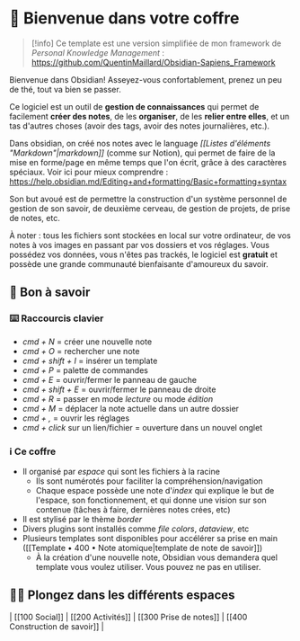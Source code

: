 # 👋 Bienvenue dans votre coffre

> [!info]
> Ce template est une version simplifiée de mon framework de *Personal Knowledge Management* : https://github.com/QuentinMaillard/Obsidian-Sapiens_Framework

Bienvenue dans Obsidian! 
Asseyez-vous confortablement, prenez un peu de thé, tout va bien se passer.

Ce logiciel est un outil de **gestion de connaissances** qui permet de facilement **créer des notes**, de les **organiser**, de les **relier entre elles**, et un tas d'autres choses (avoir des tags, avoir des notes journalières, etc.).

Dans obsidian, on créé nos notes avec le language *[[Listes d'éléments "Markdown"|markdown]]* (comme sur Notion), qui permet de faire de la mise en forme/page en même temps que l'on écrit, grâce à des caractères spéciaux. Voir ici pour mieux comprendre : https://help.obsidian.md/Editing+and+formatting/Basic+formatting+syntax

Son but avoué est de permettre la construction d'un système personnel de gestion de son savoir, de deuxième cerveau, de gestion de projets, de prise de notes, etc.

À noter : tous les fichiers sont stockées en local sur votre ordinateur, de vos notes à vos images en passant par vos dossiers et vos réglages. Vous possédez vos données, vous n'êtes pas trackés, le logiciel est **gratuit** et possède une grande communauté bienfaisante d'amoureux du savoir.

## 🧐 **Bon à savoir**
### ⌨️ Raccourcis clavier
- *cmd + N* = créer une nouvelle note
- *cmd + O* = rechercher une note
- *cmd + shift + I* = insérer un template
- *cmd + P* = palette de commandes
- *cmd + E* = ouvrir/fermer le panneau de gauche
- *cmd + shift + E* = ouvrir/fermer le panneau de droite
- *cmd + R* = passer en mode *lecture* ou mode *édition*
- *cmd + M* = déplacer la note actuelle dans un autre dossier
- *cmd + ,* = ouvrir les réglages
- *cmd + click* sur un lien/fichier = ouverture dans un nouvel onglet

### ℹ️ Ce coffre
- Il organisé par *espace* qui sont les fichiers à la racine
	- Ils sont numérotés pour faciliter la compréhension/navigation
	- Chaque espace possède une note d'*index* qui explique le but de l'espace, son fonctionnement, et qui donne une vision sur son contenue (tâches à faire, dernières notes crées, etc)
- Il est stylisé par le thème *border*
- Divers plugins sont installés comme *file colors*, *dataview*, etc
- Plusieurs templates sont disponibles pour accélérer sa prise en main ([[Template • 400 • Note atomique|template de note de savoir]])
	- À la création d'une nouvelle note, Obsidian vous demandera quel template vous voulez utiliser. Vous pouvez ne pas en utiliser.

## 🏊‍♂️ Plongez dans les différents espaces 

| [[100 Social]] | [[200 Activités]] | [[300 Prise de notes]] | [[400 Construction de savoir]] |
